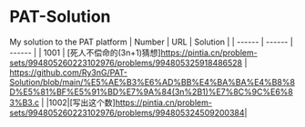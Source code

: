 # PAT-Solution
My solution to the PAT platform
| Number | URL | Solution |
| ------ | ------ | ------ |
| 1001 | [死人不偿命的(3n+1)猜想]<https://pintia.cn/problem-sets/994805260223102976/problems/994805325918486528> | <https://github.com/Ry3nG/PAT-Solution/blob/main/%E5%AE%B3%E6%AD%BB%E4%BA%BA%E4%B8%8D%E5%81%BF%E5%91%BD%E7%9A%84(3n%2B1)%E7%8C%9C%E6%83%B3.c> |
|1002|[写出这个数]<https://pintia.cn/problem-sets/994805260223102976/problems/994805324509200384>|
